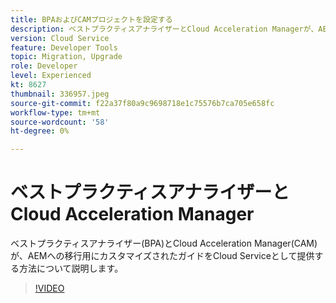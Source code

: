 ```yaml
---
title: BPAおよびCAMプロジェクトを設定する
description: ベストプラクティスアナライザーとCloud Acceleration Managerが、AEM as a A Accelerationへの移行用にカスタマイズされたガイドを提供する方法を説明します。Cloud Service
version: Cloud Service
feature: Developer Tools
topic: Migration, Upgrade
role: Developer
level: Experienced
kt: 8627
thumbnail: 336957.jpeg
source-git-commit: f22a37f80a9c9698718e1c75576b7ca705e658fc
workflow-type: tm+mt
source-wordcount: '58'
ht-degree: 0%

---
```


# ベストプラクティスアナライザーとCloud Acceleration Manager

ベストプラクティスアナライザー(BPA)とCloud Acceleration Manager(CAM)が、AEMへの移行用にカスタマイズされたガイドをCloud Serviceとして提供する方法について説明します。 

>[!VIDEO](https://video.tv.adobe.com/v/336957/?quality=12&learn=on)
